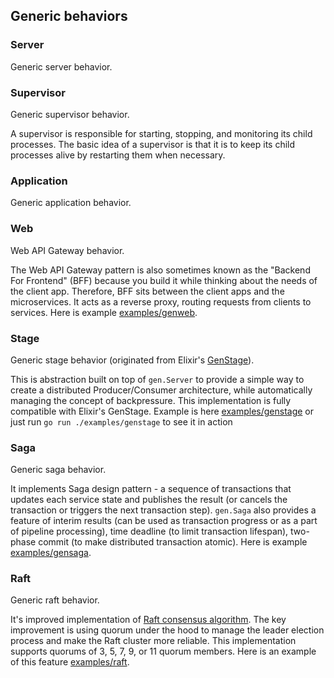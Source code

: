 
## Generic behaviors ##

### Server
  Generic server behavior.

### Supervisor
  Generic supervisor behavior.

A supervisor is responsible for starting, stopping, and monitoring its child processes. The basic idea of a supervisor is that it is to keep its child processes alive by restarting them when necessary.

### Application
  Generic application behavior.

### Web
  Web API Gateway behavior.

  The Web API Gateway pattern is also sometimes known as the "Backend For Frontend" (BFF)  because you build it while thinking about the needs of the client app. Therefore, BFF sits between the client apps and the microservices. It acts as a reverse proxy, routing requests from clients to services. Here is example [examples/genweb](examples/genweb).


### Stage
  Generic stage behavior (originated from Elixir's [GenStage](https://hexdocs.pm/gen_stage/GenStage.html)).

This is abstraction built on top of `gen.Server` to provide a simple way to create a distributed Producer/Consumer architecture, while automatically managing the concept of backpressure. This implementation is fully compatible with Elixir's GenStage. Example is here [examples/genstage](examples/genstage) or just run `go run ./examples/genstage` to see it in action

### Saga
  Generic saga behavior.

It implements Saga design pattern - a sequence of transactions that updates each service state and publishes the result (or cancels the transaction or triggers the next transaction step). `gen.Saga` also provides a feature of interim results (can be used as transaction progress or as a part of pipeline processing), time deadline (to limit transaction lifespan), two-phase commit (to make distributed transaction atomic). Here is example [examples/gensaga](examples/gensaga).

### Raft
  Generic raft behavior.

It's improved implementation of [Raft consensus algorithm](https://raft.github.io). The key improvement is using quorum under the hood to manage the leader election process and make the Raft cluster more reliable. This implementation supports quorums of 3, 5, 7, 9, or 11 quorum members. Here is an example of this feature [examples/raft](examples/raft).

